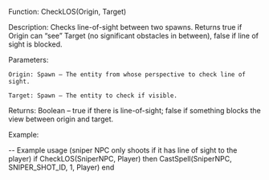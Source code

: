 Function: CheckLOS(Origin, Target)

Description: Checks line-of-sight between two spawns. Returns true if Origin can “see” Target (no significant obstacles in between), false if line of sight is blocked.

Parameters:

    Origin: Spawn – The entity from whose perspective to check line of sight.

    Target: Spawn – The entity to check if visible.

Returns: Boolean – true if there is line-of-sight; false if something blocks the view between origin and target.

Example:

-- Example usage (sniper NPC only shoots if it has line of sight to the player)
if CheckLOS(SniperNPC, Player) then
    CastSpell(SniperNPC, SNIPER_SHOT_ID, 1, Player)
end